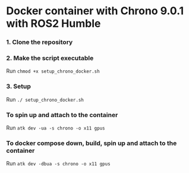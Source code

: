 # Docker container with Chrono 9.0.1 with ROS2 Humble
### 1. Clone the repository
### 2. Make the script executable
 Run `chmod +x setup_chrono_docker.sh`
### 3. Setup
Run `./ setup_chrono_docker.sh`

### To spin up and attach to the container
Run `atk dev -ua -s chrono -o x11 gpus`

### To docker compose down, build, spin up and attach to the container
Run `atk dev -dbua -s chrono -o x11 gpus`
